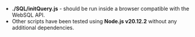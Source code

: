 - **./SQL/initQuery.js** - should be run inside a browser compatible with the WebSQL API.
- Other scripts have been tested using **Node.js v20.12.2** without any additional dependencies.
